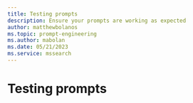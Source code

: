 ```yaml
---
title: Testing prompts
description: Ensure your prompts are working as expected
author: matthewbolanos
ms.topic: prompt-engineering
ms.author: mabolan
ms.date: 05/21/2023
ms.service: mssearch
---
```

# Testing prompts

